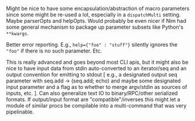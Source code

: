   Might be nice to have some encapsulation/abstraction of macro parameters since
  some might be re-used a lot, especially in a ``dispatchMulti`` setting.  Maybe
  parserOpts and helpOpts.  Would probably be even nicer if Nim had some general
  mechanism to package up parameter subsets like Python's ``**kwargs``.

  Better error reporting. E.g., ``help={"foo" : "stuff"}`` silently ignores the
  ``"foo"`` if there is no such parameter.  Etc.

  This is really advanced and goes beyond most CLI apis, but it might also be
  nice to have input data from stdin auto-converted to an iterator/seq and an
  output convention for emitting to stdout [ e.g., a designated output seq
  parameter with seq.add -> (seq.add; echo) and maybe some designated input
  parameter and a flag as to whether to merge argv/stdin as sources of inputs,
  etc. ].  Can also generalize text IO to binary/RPC/other serialized formats.
  If output/input format are "compatible"/inverses this might let a module of
  similar procs be compilable into a multi-command that was very pipelinable.

